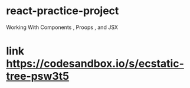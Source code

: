 # react-practice-project

Working With Components , Proops , and JSX 
# link https://codesandbox.io/s/ecstatic-tree-psw3t5
